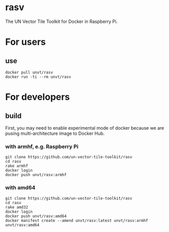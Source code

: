 # rasv
The UN Vector Tile Toolkit for Docker in Raspberry Pi.

# For users
## use
```
docker pull unvt/rasv
docker run -ti --rm unvt/rasv
```

# For developers
## build
First, you may need to enable experimental mode of docker because we are pusing multi-architecture image to Docker Hub.

### with armhf, e.g. Raspberry Pi
```
git clone https://github.com/un-vector-tile-toolkit/rasv
cd rasv
rake armhf
docker login
docker push unvt/rasv:armhf
```

### with amd64
```
git clone https://github.com/un-vector-tile-toolkit/rasv
cd rasv
rake amd32
docker login
docker push unvt/rasv:amd64
docker manifest create --amend unvt/rasv:latest unvt/rasv:armhf unvt/rasv:amd64
```


